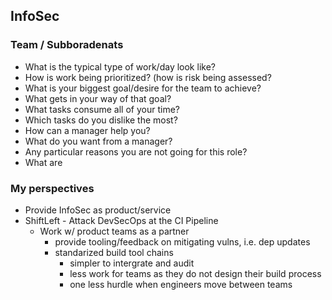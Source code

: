


## InfoSec

### Team / Subboradenats

 - What is the typical type of work/day look like?
 - How is work being prioritized? (how is risk being assessed?
 - What is your biggest goal/desire for the team to achieve?
 - What gets in your way of that goal?
 - What tasks consume all of your time?
 - Which tasks do you dislike the most?
 - How can a manager help you?
 - What do you want from a manager?
 - Any particular reasons you are not going for this role?
 - What are 

### My perspectives

 - Provide InfoSec as product/service
 - ShiftLeft - Attack DevSecOps at the CI Pipeline
	 - Work w/ product teams as a partner
		 - provide tooling/feedback on mitigating vulns, i.e. dep updates
		 - standarized build tool chains
			 - simpler to intergrate and audit
			 - less work for teams as they do not design their build process
			 - one less hurdle when engineers move between teams
<!--stackedit_data:
eyJoaXN0b3J5IjpbLTY3Njc3NDc3MSwxOTQ0Nzc3NzQ4LDE2NT
AwOTM4MTIsMTkxMDQ3MTMyXX0=
-->